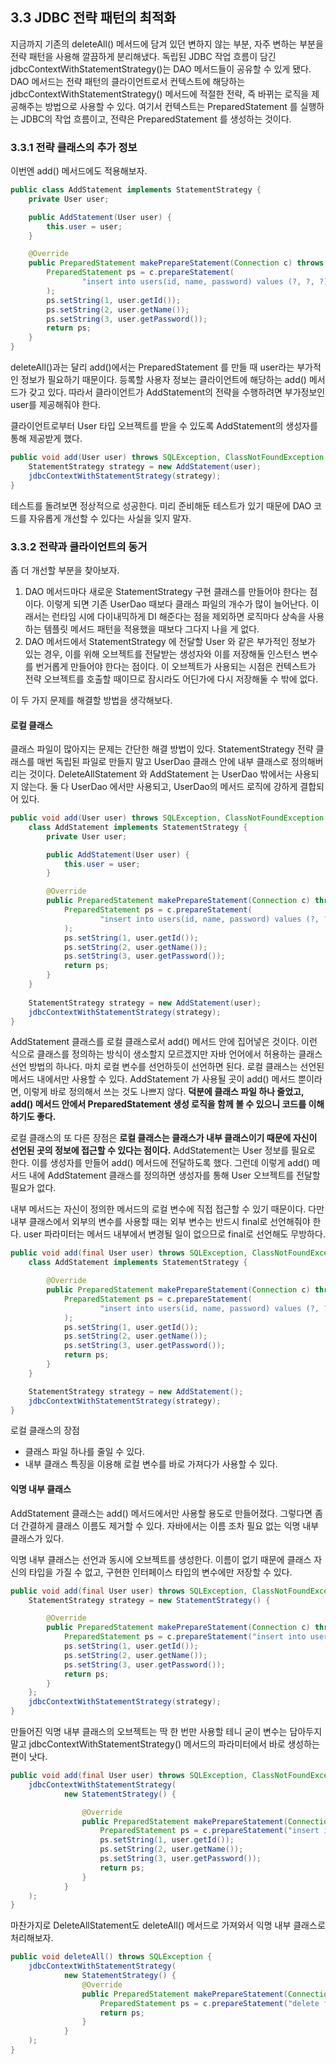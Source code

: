 ## 3.3 JDBC 전략 패턴의 최적화

지금까지 기존의 deleteAll() 메서드에 담겨 있던 변하지 않는 부분, 자주 변하는 부분을 전략 패턴을 사용해 깔끔하게 분리해냈다. 독립된 JDBC 작업 흐름이 담긴 jdbcContextWithStatementStrategy()는 DAO 메서드들이 공유할 수 있게 됐다. DAO 메서드는 전략 패턴의 클라이언트로서 컨텍스트에 해당하는 jdbcContextWithStatementStrategy() 메서드에 적절한 전략, 즉 바뀌는 로직을 제공해주는 방법으로 사용할 수 있다. 여기서 컨텍스트는 PreparedStatement 를 실행하는 JDBC의 작업 흐름이고, 전략은 PreparedStatement 를 생성하는 것이다.

### 3.3.1 전략 클래스의 추가 정보

이번엔 add() 메서드에도 적용해보자.

```java
public class AddStatement implements StatementStrategy {
    private User user;

    public AddStatement(User user) {
        this.user = user;
    }

    @Override
    public PreparedStatement makePrepareStatement(Connection c) throws SQLException {
        PreparedStatement ps = c.prepareStatement(
                "insert into users(id, name, password) values (?, ?, ?)"
        );
        ps.setString(1, user.getId());
        ps.setString(2, user.getName());
        ps.setString(3, user.getPassword());
        return ps;
    }
}
```

deleteAll()과는 달리 add()에서는 PreparedStatement 를 만들 때 user라는 부가적인 정보가 필요하기 때문이다. 등록할 사용자 정보는 클라이언트에 해당하는 add() 메서드가 갖고 있다. 따라서 클라이언트가 AddStatement의 전략을 수행하려면 부가정보인 user를 제공해줘야 한다.

클라이언트로부터 User 타입 오브젝트를 받을 수 있도록 AddStatement의 생성자를 통해 제공받게 했다.

```java
public void add(User user) throws SQLException, ClassNotFoundException {
    StatementStrategy strategy = new AddStatement(user);
    jdbcContextWithStatementStrategy(strategy);
}
```

테스트를 돌려보면 정상적으로 성공한다. 미리 준비해둔 테스트가 있기 때문에 DAO 코드를 자유롭게 개선할 수 있다는 사실을 잊지 말자.

### 3.3.2 전략과 클라이언트의 동거

좀 더 개선할 부분을 찾아보자.

1. DAO 메서드마다 새로운 StatementStrategy 구현 클래스를 만들어야 한다는 점이다. 이렇게 되면 기존 UserDao 때보다 클래스 파일의 개수가 많이 늘어난다. 이래서는 런타임 시에 다이내믹하게 DI 해준다는 점을 제외하면 로직마다 상속을 사용하는 템플릿 메서드 패턴을 적용했을 때보다 그다지 나을 게 없다. 
2. DAO 메서드에서 StatementStrategy 에 전달할 User 와 같은 부가적인 정보가 있는 경우, 이를 위해 오브젝트를 전달받는 생성자와 이를 저장해둘 인스턴스 변수를 번거롭게 만들어야 한다는 점이다. 이 오브젝트가 사용되는 시점은 컨텍스트가 전략 오브젝트를 호출할 때이므로 잠시라도 어딘가에 다시 저장해둘 수 밖에 없다.

이 두 가지 문제를 해결할 방법을 생각해보다.

#### 로컬 클래스

클래스 파일이 많아지는 문제는 간단한 해결 방법이 있다. StatementStrategy 전략 클래스를 매번 독립된 파일로 만들지 말고 UserDao 클래스 안에 내부 클래스로 정의해버리는 것이다. DeleteAllStatement 와 AddStatement 는 UserDao 밖에서는 사용되지 않는다. 둘 다 UserDao 에서만 사용되고, UserDao의 메서드 로직에 강하게 결합되어 있다.

```java
public void add(User user) throws SQLException, ClassNotFoundException {
    class AddStatement implements StatementStrategy {
        private User user;

        public AddStatement(User user) {
            this.user = user;
        }

        @Override
        public PreparedStatement makePrepareStatement(Connection c) throws SQLException {
            PreparedStatement ps = c.prepareStatement(
                    "insert into users(id, name, password) values (?, ?, ?)"
            );
            ps.setString(1, user.getId());
            ps.setString(2, user.getName());
            ps.setString(3, user.getPassword());
            return ps;
        }
    }
    
    StatementStrategy strategy = new AddStatement(user);
    jdbcContextWithStatementStrategy(strategy);
}
```

AddStatement 클래스를 로컬 클래스로서 add() 메서드 안에 집어넣은 것이다. 이런 식으로 클래스를 정의하는 방식이 생소할지 모르겠지만 자바 언어에서 허용하는 클래스 선언 방법의 하나다. 마치 로컬 변수를 선언하듯이 선언하면 된다. 로컬 클래스는 선언된 메서드 내에서만 사용할 수 있다. AddStatement 가 사용될 곳이 add() 메서드 뿐이라면, 이렇게 바로 정의해서 쓰는 것도 나쁘지 않다. **덕분에 클래스 파일 하나 줄었고, add() 메서드 안에서 PreparedStatement 생성 로직을 함께 볼 수 있으니 코드를 이해하기도 좋다.**

로컬 클래스의 또 다른 장점은 **로컬 클래스는 클래스가 내부 클래스이기 때문에 자신이 선언된 곳의 정보에 접근할 수 있다는 점이다.** AddStatement는 User 정보를 필요로 한다. 이를 생성자를 만들어 add() 메서드에 전달하도록 했다. 그런데 이렇게 add() 메서드 내에 AddStatement 클래스를 정의하면 생성자를 통해 User 오브젝트를 전달할 필요가 없다.

내부 메서드는 자신이 정의한 메서드의 로컬 변수에 직접 접근할 수 있기 때문이다. 다만 내부 클래스에서 외부의 변수를 사용할 때는 외부 변수는 반드시 final로 선언해줘야 한다. user 파라미터는 메서드 내부에서 변경될 일이 없으므로 final로 선언해도 무방하다.

```java
public void add(final User user) throws SQLException, ClassNotFoundException {
    class AddStatement implements StatementStrategy {

        @Override
        public PreparedStatement makePrepareStatement(Connection c) throws SQLException {
            PreparedStatement ps = c.prepareStatement(
                    "insert into users(id, name, password) values (?, ?, ?)"
            );
            ps.setString(1, user.getId());
            ps.setString(2, user.getName());
            ps.setString(3, user.getPassword());
            return ps;
        }
    }

    StatementStrategy strategy = new AddStatement();
    jdbcContextWithStatementStrategy(strategy);
}
```

로컬 클래스의 장점
- 클래스 파일 하나를 줄일 수 있다.
- 내부 클래스 특징을 이용해 로컬 변수를 바로 가져다가 사용할 수 있다.

#### 익명 내부 클래스

AddStatement 클래스는 add() 메서드에서만 사용할 용도로 만들어졌다. 그렇다면 좀 더 간결하게 클래스 이름도 제거할 수 있다. 자바에서는 이름 조차 필요 없는 익명 내부 클래스가 있다.

익명 내부 클래스는 선언과 동시에 오브젝트를 생성한다. 이름이 없기 때문에 클래스 자신의 타입을 가질 수 없고, 구현한 인터페이스 타입의 변수에만 저장할 수 있다.

```java
public void add(final User user) throws SQLException, ClassNotFoundException {
    StatementStrategy strategy = new StatementStrategy() {

        @Override
        public PreparedStatement makePrepareStatement(Connection c) throws SQLException {
            PreparedStatement ps = c.prepareStatement("insert into users(id, name, password) values (?, ?, ?)");
            ps.setString(1, user.getId());
            ps.setString(2, user.getName());
            ps.setString(3, user.getPassword());
            return ps;
        }
    };
    jdbcContextWithStatementStrategy(strategy);
}
```

만들어진 익명 내부 클래스의 오브젝트는 딱 한 번만 사용할 테니 굳이 변수는 담아두지 말고 jdbcContextWithStatementStrategy() 메서드의 파라미터에서 바로 생성하는 편이 낫다.

```java
public void add(final User user) throws SQLException, ClassNotFoundException {
    jdbcContextWithStatementStrategy(
            new StatementStrategy() {

                @Override
                public PreparedStatement makePrepareStatement(Connection c) throws SQLException {
                    PreparedStatement ps = c.prepareStatement("insert into users(id, name, password) values (?, ?, ?)");
                    ps.setString(1, user.getId());
                    ps.setString(2, user.getName());
                    ps.setString(3, user.getPassword());
                    return ps;
                }
            }
    );
}
```

마찬가지로 DeleteAllStatement도 deleteAll() 메서드로 가져와서 익명 내부 클래스로 처리해보자.

```java
public void deleteAll() throws SQLException {
    jdbcContextWithStatementStrategy(
            new StatementStrategy() {
                @Override
                public PreparedStatement makePrepareStatement(Connection c) throws SQLException {
                    PreparedStatement ps = c.prepareStatement("delete from users");
                    return ps;
                }
            }
    );
}
```
